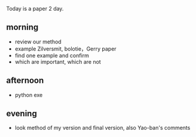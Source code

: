 Today is a paper 2 day. 

## morning 
- review our method
- example Zilversmit, bolotie，Gerry paper 
- find one example and confirm
- which are important, which are not

## afternoon
- python exe


## evening
- look method of my version and final version, also Yao-ban's comments







